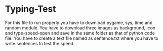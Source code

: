 # Typing-Test
For this file to run properly you have to download pygame, sys, time and random module.
You have to download three images as background, icon and type-speed-open and save in the same folder as that of python code file.
You have to create a text file named as sentence.txt where you have to write sentences to test the speed. 
